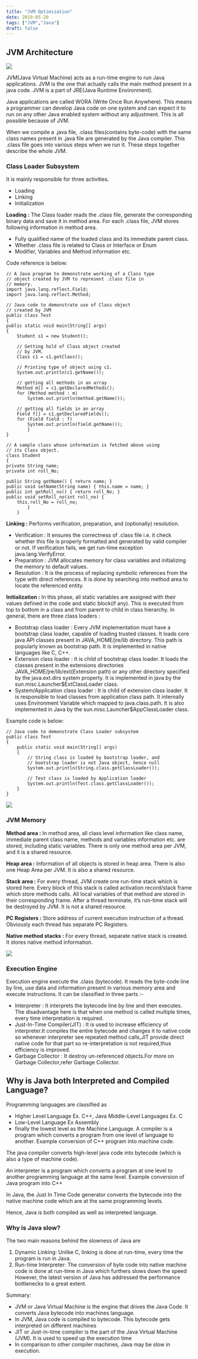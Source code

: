 ```yaml
---
title: "JVM Optimization"
date: 2019-05-20
tags: ["JVM","Java"]
draft: false
---
```


## JVM Architecture

![](/img/jvm-3.jpg)

JVM(Java Virtual Machine) acts as a run-time engine to run Java applications. JVM is the one that actually calls the main method present in a java code. JVM is a part of JRE(Java Runtime Environment).

Java applications are called WORA (Write Once Run Anywhere). This means a programmer can develop Java code on one system and can expect it to run on any other Java enabled system without any adjustment. This is all possible because of JVM.

When we compile a .java file, .class files(contains byte-code) with the same class names present in .java file are generated by the Java compiler. This .class file goes into various steps when we run it. These steps together describe the whole JVM.

### Class Loader Subsystem

It is mainly responsible for three activities.

- Loading
- Linking
- Initialization

**Loading :** The Class loader reads the .class file, generate the corresponding binary data and save it in method area. For each .class file, JVM stores following information in method area.

- Fully qualified name of the loaded class and its immediate parent class.
- Whether .class file is related to Class or Interface or Enum
- Modifier, Variables and Method information etc.

Code reference is below:

    // A Java program to demonstrate working of a Class type 
    // object created by JVM to represent .class file in 
    // memory. 
    import java.lang.reflect.Field; 
    import java.lang.reflect.Method; 

    // Java code to demonstrate use of Class object 
    // created by JVM 
    public class Test 
    { 
    public static void main(String[] args) 
    { 
        Student s1 = new Student(); 

        // Getting hold of Class object created 
        // by JVM. 
        Class c1 = s1.getClass(); 

        // Printing type of object using c1. 
        System.out.println(c1.getName()); 

        // getting all methods in an array 
        Method m[] = c1.getDeclaredMethods(); 
        for (Method method : m) 
            System.out.println(method.getName()); 

        // getting all fields in an array 
        Field f[] = c1.getDeclaredFields(); 
        for (Field field : f) 
            System.out.println(field.getName()); 
            } 
    }   

    // A sample class whose information is fetched above using 
    // its Class object. 
    class Student 
    { 
    private String name; 
    private int roll_No; 

    public String getName() { return name; } 
    public void setName(String name) { this.name = name; } 
    public int getRoll_no() { return roll_No; } 
    public void setRoll_no(int roll_no) { 
        this.roll_No = roll_no; 
            } 
        } 

**Linking :** Performs verification, preparation, and (optionally) resolution.

- Verification : It ensures the correctness of .class file i.e. it check whether this file is properly formatted and generated by valid compiler or not. If verification fails, we get run-time exception java.lang.VerifyError.
- Preparation : JVM allocates memory for class variables and initializing the memory to default values.
- Resolution : It is the process of replacing symbolic references from the type with direct references. It is done by searching into method area to locate the referenced entity.

**Initialization :** In this phase, all static variables are assigned with their values defined in the code and static block(if any). This is executed from top to bottom in a class and from parent to child in class hierarchy.
In general, there are three class loaders :

- Bootstrap class loader : Every JVM implementation must have a bootstrap class loader, capable of loading trusted classes. It loads core java API classes present in JAVA_HOME/jre/lib directory. This path is popularly known as bootstrap path. It is implemented in native languages like C, C++.
- Extension class loader : It is child of bootstrap class loader. It loads the classes present in the extensions directories JAVA_HOME/jre/lib/ext(Extension path) or any other directory specified by the java.ext.dirs system property. It is implemented in java by the sun.misc.Launcher$ExtClassLoader class.
- System/Application class loader : It is child of extension class loader. It is responsible to load classes from application class path. It internally uses Environment Variable which mapped to java.class.path. It is also implemented in Java by the sun.misc.Launcher$AppClassLoader class.

Example code is below:


    // Java code to demonstrate Class Loader subsystem 
    public class Test 
    { 
        public static void main(String[] args) 
        { 
            // String class is loaded by bootstrap loader, and 
            // bootstrap loader is not Java object, hence null 
            System.out.println(String.class.getClassLoader()); 

            // Test class is loaded by Application loader 
            System.out.println(Test.class.getClassLoader()); 
        } 
    }	 

![](/img/jvmclassloader.jpg)

### JVM Memory

**Method area :** In method area, all class level information like class name, immediate parent class name, methods and variables information etc. are stored, including static variables. There is only one method area per JVM, and it is a shared resource.

**Heap area :** Information of all objects is stored in heap area. There is also one Heap Area per JVM. It is also a shared resource.

**Stack area :** For every thread, JVM create one run-time stack which is stored here. Every block of this stack is called activation record/stack frame which store methods calls. All local variables of that method are stored in their corresponding frame. After a thread terminate, it’s run-time stack will be destroyed by JVM. It is not a shared resource.

**PC Registers :** Store address of current execution instruction of a thread. Obviously each thread has separate PC Registers.

**Native method stacks :** For every thread, separate native stack is created. It stores native method information.

![](/img/jvm-memory-2.jpg)

### Execution Engine
Execution engine execute the .class (bytecode). It reads the byte-code line by line, use data and information present in various memory area and execute instructions. It can be classified in three parts :-

- Interpreter : It interprets the bytecode line by line and then executes. The disadvantage here is that when one method is called multiple times, every time interpretation is required.
- Just-In-Time Compiler(JIT) : It is used to increase efficiency of interpreter.It compiles the entire bytecode and changes it to native code so whenever interpreter see repeated method calls,JIT provide direct native code for that part so re-interpretation is not required,thus efficiency is improved.
- Garbage Collector : It destroy un-referenced objects.For more on Garbage Collector,refer Garbage Collector.

## Why is Java both Interpreted and Compiled Language?
Programming languages are classified as
- Higher Level Language Ex. C++, Java
Middle-Level Languages Ex. C
- Low-Level Language Ex Assembly
- finally the lowest level as the Machine Language.
A compiler is a program which converts a program from one level of language to another. Example conversion of C++ program into machine code.

The java compiler converts high-level java code into bytecode (which is also a type of machine code).

An interpreter is a program which converts a program at one level to another programming language at the same level. Example conversion of Java program into C++

In Java, the Just In Time Code generator converts the bytecode into the native machine code which are at the same programming levels.

Hence, Java is both compiled as well as interpreted language.

### Why is Java slow?
The two main reasons behind the slowness of Java are

1. Dynamic Linking: Unlike C, linking is done at run-time, every time the program is run in Java.
2. Run-time Interpreter: The conversion of byte code into native machine code is done at run-time in Java which furthers slows down the speed
However, the latest version of Java has addressed the performance bottlenecks to a great extent.

Summary:

- JVM or Java Virtual Machine is the engine that drives the Java Code. It converts Java bytecode into machines language.
- In JVM, Java code is compiled to bytecode. This bytecode gets interpreted on different machines
- JIT or Just-in-time compiler is the part of the Java Virtual Machine (JVM). It is used to speed up the execution time
- In comparison to other compiler machines, Java may be slow in execution.
